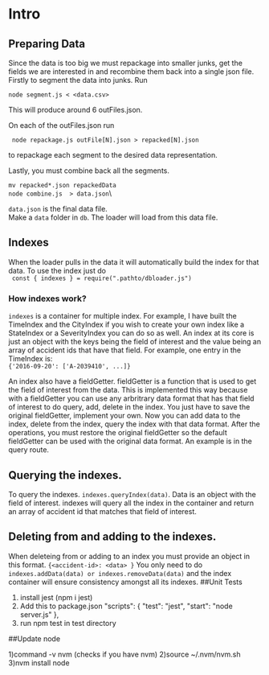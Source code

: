 # Intro
## Preparing Data
Since the data is too big we must repackage into smaller junks, get the fields we are interested in and recombine them back into a single json file.
Firstly to segment the data into junks.
Run

``` node segment.js < <data.csv> ```

This will produce around 6 outFiles.json.

On each of the outFiles.json run

``` node repackage.js outFile[N].json > repacked[N].json```

to repackage each segment to the desired data representation.

Lastly, you must combine back all the segments.

``` mv repacked*.json repackedData ```\
``` node combine.js  > data.json ```\

` data.json ` is the final data file.\
Make a `data` folder in `db`. The loader will load from this data file.

## Indexes
When the loader pulls in the data it will automatically build the index for that data. To use the index just do\
``` const { indexes } = require(".pathto/dbloader.js")```
### How indexes work?
`indexes` is a container for multiple index. For example, I have built the TimeIndex and the CityIndex if you wish to create your own index like a StateIndex or a SeverityIndex you can do so as well. An index at its core is just an object with the keys being the field of interest and the value being an array of accident ids that have that field. For example, one entry in the TimeIndex is:\
``` {'2016-09-20': ['A-2039410', ...]} ``` 

An index also have a fieldGetter. fieldGetter is a function that is used to get the field of interest from the data. This is implemented this way because with a fieldGetter you can use any arbritrary data format that has that field of interest to do query, add, delete in the index. You just have to save the original fieldGetter, implement your own. Now you can add data to the index, delete from the index, query the index with that data format. After the operations, you must restore the original fieldGetter so the default fieldGetter can be used with the original data format. An example is in the query route.
## Querying the indexes.
To query the indexes.
``` indexes.queryIndex(data) ```. Data is an object with the field of interest. indexes will query all the index in the container and return an array of accident id that matches that field of interest.
## Deleting from and adding to the indexes.
When deleteing from or adding to an index you must provide an object in this format.
``` {<accident-id>: <data> } ```
You only need to do
``` indexes.addData(data) or indexes.removeData(data) ``` and the index container will ensure consistency amongst all its indexes.
##Unit Tests
1) install jest (npm i jest)
2) Add this to package.json
 "scripts": {
    "test": "jest",
    "start": "node server.js"
  },
3) run npm test in test directory
 
##Update node

1)command -v nvm (checks if you have nvm)
2)source ~/.nvm/nvm.sh
3)nvm install node


